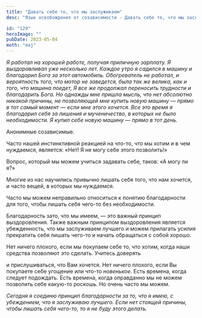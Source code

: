 ```yaml
---
title: "Давать себе то, что мы заслуживаем"
desc: "Язык освобождения от созависимости - Давать себе то, что мы заслуживаем"

id: "129"
heroImage: ""
pubDate: 2023-05-04
moth: "maj"
---
```


_Я_ _работал_ _на_ _хорошей_ _работе,_ _получая_ _приличную_ _зарплату._ _Я_
_выздоравливал_ _уже_ _несколько_ _лет._ _Каждое_ _утро_ _я_ _садился_ _в_
_машину_ _и_ _благодарил_ _Бога_ _за_ _этот_ _автомобиль._ _Обогреватель_ _не_
_работал,_ _и_ _вероятность_ _того,_ _что_ _мотор_ _не_ _заведется,_ _была_
_так_ _же_ _велика,_ _как_ _и_ _того,_ _что_ _машина_ _поедет,_ _Я_ _все_ _же_
_продолжал_ _переносить_ _трудности_ _и_ _благодарить_ _Бога._ _Но_ _однажды_
_мне_ _пришла_ _мысль,_ _что_ _нет_ _абсолютно_ _никакой_ _причины,_ _не_
_позволяющей_ _мне_ _купить_ _новую_ _машину_ _—_ _прямо_ _в_ _тот_ _самый_
_момент_ _—_ _если_ _мне_ _этого_ _хочется._ _Все_ _это_ _время_ _я_
_благодарил_ _себя_ _за_ _лишения_ _и_ _мученичество,_ _в_ _которых_ _не_
_было_ _необходимости._ _Я_ _купил_ _себе_ _новую_ _машину_ _—_ _прямо_ _в_
_тот_ _день._

Анонимные созависимые.

Часто нашей инстинктивной реакцией на что-то, что мы хотим и в чем нуждаемся,
является: «Нет! Я не могу себе этого позволить!»

Вопрос, который мы можем учиться задавать себе, таков: «А могу ли я?»

Многие из нас научились привычно лишать себя того, что нам хочется, и часто
вещей, в которых мы нуждаемся.

Часто мы можем неправильно относиться к понятию благодарности для того, чтобы
лишать себя чего-то без необходимости.

Благодарность зато, что мы имеем, — это важный принцип выздоровления. Также
важным принципом выздоровления является убежденность, что мы заслуживаем
лучшего и можем прилагать усилия прекратить себя лишать чего-то и начать
обращаться с собой хорошо.

Нет ничего плохого, если мы покупаем себе то, что хотим, когда наши средства
позволяют это сделать. Учитесь доверять

и прислушиваться, что Вам хочется. Нет ничего плохого, если Вы покупаете себе
угощение или что-то _новенькое._ Есть времена, когда следует подождать. Есть
времена, когда оправданно мы не можем позволить себе какую-то роскошь. Но
очень часто мы можем.

_Сегодня_ _я_ _соединю_ _принцип_ _благодарности_ _за_ _то,_ _что_ _я_ _имею,_
_с_ _убеждением,_ _что_ _я_ _заслуживаю_ _лучшего._ _Если_ _нет_ _стоящей_
_причины,_ _чтобы_ _лишать_ _себя_ _чего-то,_ _то_ _я_ _не_ _буду_ _этого_
_делать._
